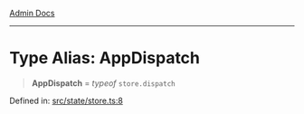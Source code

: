 [Admin Docs](/)

***

# Type Alias: AppDispatch

> **AppDispatch** = *typeof* `store.dispatch`

Defined in: [src/state/store.ts:8](https://github.com/PalisadoesFoundation/talawa-admin/blob/main/src/state/store.ts#L8)
